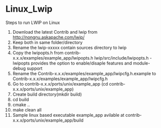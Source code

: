 # Linux_Lwip
Steps to run LWIP on Linux
   1. Download the latest Contrib and lwip from http://nongnu.askapache.com/lwip/
   2. Keep both in same folder/directory 
   3. Rename the lwip-xxxxx contain sources directory to lwip
   4. Copy the lwipopts.h from contrib-x.x.x/examples/example_app/lwipopts.h  lwip/src/include/lwipopts.h 
          - lwipopts provides the option to enable/disaple features and module-debug support 
   5. Rename the Contrib-x.x.x/examples/example_app/lwipcfg.h.example to Contrib-x.x.x/examples/example_app/lwipcfg.h
   6. Go to contrib-x.x.x/ports/unix/example_app (cd contrib-x.x.x/ports/unix/example_app)
   7. Create build directory(mkdir build)
   8. cd build
   9. cmake ..
   10. make clean all
   11. Sample linux based executable example_app avilable at contrib-x.x.x/ports/unix/example_app/build
